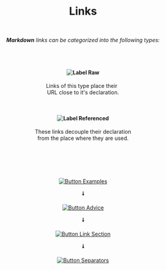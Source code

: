 
<div align = 'center'>
         
# Links
         
<br>

***Markdown*** *links can be categorized into the following types:*

<br>
<br>

#### ![Label Raw]

Links of this type place their <br>
URL close to it's declaration.

<br>

#### ![Label Referenced]

These links decouple their declaration <br>
from the place where they are used.

<br>
<br>
<br>
<br>

[![Button Examples]][Examples]

**🠗**

[![Button Advice]][Advice]

**🠗**

[![Button Link Section]][Link Section]

**🠗**

[![Button Separators]][Separators]

</div>

<br>


<!----------------------------------------------------------------------------->

[Label Referenced]: https://img.shields.io/badge/Referenced-609926?style=for-the-badge
[Label Raw]: https://img.shields.io/badge/Raw-A22430?style=for-the-badge


<!---------------------------------{ Sections }-------------------------------->

[Link Section]: Sections/Link%20Section.md
[Separators]: Sections/Separators.md
[Examples]: Sections/Examples.md
[Advice]: Sections/Advice.md


<!---------------------------------{ Buttons }--------------------------------->

[Button Link Section]: https://img.shields.io/badge/Link_Section-D77310?style=for-the-badge&logoColor=white&logo=ElasticStack
[Button Separators]: https://img.shields.io/badge/Separators-0D597F?style=for-the-badge&logoColor=white&logo=Clyp
[Button Examples]: https://img.shields.io/badge/Examples-006643?style=for-the-badge&logoColor=white&logo=CodeReview
[Button Advice]: https://img.shields.io/badge/Advice-0E85CD?style=for-the-badge&logoColor=white&logo=GitHub


